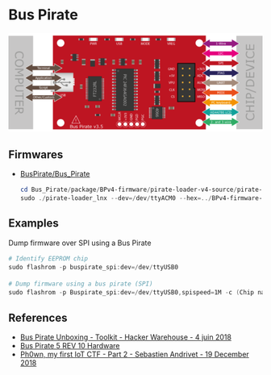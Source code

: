 # Bus Pirate

![BusPirate](../assets/image_bus_pirate.png)


## Firmwares

* [BusPirate/Bus_Pirate](https://github.com/BusPirate/Bus_Pirate)
    ```powershell
    cd Bus_Pirate/package/BPv4-firmware/pirate-loader-v4-source/pirate-loader_lnx
    sudo ./pirate-loader_lnx --dev=/dev/ttyACM0 --hex=../BPv4-firmware-v6.3-r2151.hex
    ```


## Examples

Dump firmware over SPI using a Bus Pirate

```powershell
# Identify EEPROM chip
sudo flashrom -p buspirate_spi:dev=/dev/ttyUSB0

# Dump firmware using a bus pirate (SPI)
sudo flashrom -p Buspirate_spi:dev=/dev/ttyUSB0,spispeed=1M -c (Chip name)  -r (Name.bin)
```


## References

* [Bus Pirate Unboxing - Toolkit - Hacker Warehouse - 4 juin 2018](https://youtu.be/lP8vMvBu3Bg)
* [Bus Pirate 5 REV 10 Hardware](https://hardware.buspirate.com/)
* [Ph0wn, my first IoT CTF - Part 2 - Sebastien Andrivet - 19 December 2018](https://sebastien.andrivet.com/fr/posts/ph0wn-my-first-iot-ctf-part-2/)
